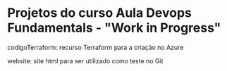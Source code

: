 # Projetos do curso Aula Devops Fundamentals - "Work in Progress"

codigoTerraform: recurso Terraform para a criação no Azure

website: site html para ser utilizado como teste no Git
